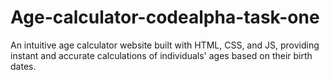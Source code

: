 # Age-calculator-codealpha-task-one
An intuitive age calculator website built with HTML, CSS, and JS, providing instant and accurate calculations of individuals' ages based on their birth dates.
